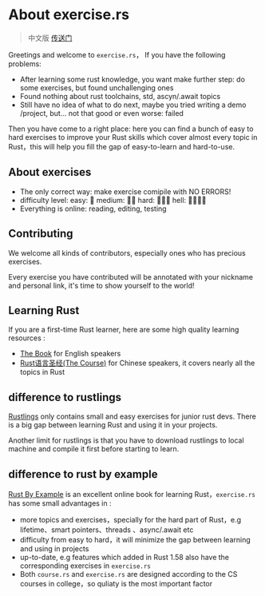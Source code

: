 # About exercise.rs
> 中文版 [传送门](https://zh.exercise.rs)

Greetings and welcome to `exercise.rs`， If you have the following problems: 

- After learning some rust knowledge, you want make further step:  do some exercises, but found unchallenging ones
- Found nothing about rust toolchains, std, ascyn/.await topics
- Still have no idea of what to do next, maybe you tried writing a demo /project, but... not that good or even worse: failed

Then you have come to a right place: here you can find a bunch of easy to hard exercises to improve your Rust skills which cover almost every topic in Rust，this will help you fill the gap of easy-to-learn and hard-to-use.

## About exercises
- The only correct way:  make exercise comipile with NO ERRORS!
- difficulty level: easy: 🌟  medium: 🌟🌟 hard: 🌟🌟🌟  hell: 🌟🌟🌟🌟
- Everything is online: reading, editing, testing 
  
## Contributing
We welcome all kinds of contributors, especially ones who has precious exercises.

Every exercise you have contributed will be annotated with your nickname and personal link, it's time to show yourself to the world!

## Learning Rust
If you are a first-time Rust learner, here are some high quality learning resources :
- [The Book](https://doc.rust-lang.org/book/index.html) for English  speakers
- [Rust语言圣经(The Course)](https://course.rs) for Chinese speakers, it covers nearly all the topics in Rust


## difference to rustlings
[Rustlings](https://github.com/rust-lang/rustlings) only contains small and easy exercises for junior rust devs. There is a big gap between learning Rust and using it in your projects.

Another limit for rustlings is that you have to download rustlings to local machine and compile it first before starting to learn.

## difference to rust by example
[Rust By Example](https://doc.rust-lang.org/stable/rust-by-example/) is an excellent online book for learning Rust，`exercise.rs` has some small advantages in :

- more topics and exercises，specially for the hard part of Rust，e.g lifetime、smart pointers、threads 、async/.await etc
- difficulty from easy to hard，it will minimize the gap between learning and using in projects
- up-to-date, e.g features which added in Rust 1.58 also have the corresponding exercises in `exercise.rs`
- Both `course.rs` and `exercise.rs` are designed according to the CS courses in college，so quliaty is the most important factor

